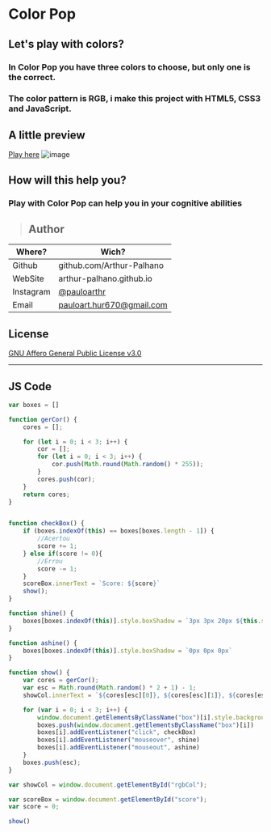 # **Color Pop**

## Let's play with colors?

### In Color Pop you have three colors to choose, but only one is the correct.

### The color pattern is RGB, i make this project with HTML5, CSS3 and JavaScript.

## A little preview
[Play here](https://arthur-palhano.github.io/Color.io/colorio.html)
![image](https://user-images.githubusercontent.com/49375534/81453035-e6999680-915e-11ea-97f1-83d3d3e2af85.png)

## How will this help you?

### Play with Color Pop can help you in your cognitive abilities

> ## Author
| **Where?** | **Wich?** |
|------------|-----------|
|Github|github.com/Arthur-Palhano|
|WebSite|arthur-palhano.github.io|
|Instagram|[@pauloarthr](https://www.instagram.com/pauloarthr/)|
|Email|pauloart.hur670@gmail.com|

## License

[GNU Affero General Public License v3.0](https://github.com/Arthur-Palhano/Color-Pop/blob/master/LICENSE)

---

## JS Code

```js
var boxes = []

function gerCor() {
    cores = [];

    for (let i = 0; i < 3; i++) {
        cor = [];
        for (let i = 0; i < 3; i++) {
            cor.push(Math.round(Math.random() * 255));
        }
        cores.push(cor);
    }
    return cores;
}


function checkBox() {
    if (boxes.indexOf(this) == boxes[boxes.length - 1]) {
        //Acertou
        score += 1;
    } else if(score != 0){
        //Errou
        score -= 1;
    }
    scoreBox.innerText = `Score: ${score}`
    show();
}

function shine() {
    boxes[boxes.indexOf(this)].style.boxShadow = `3px 3px 20px ${this.style.backgroundColor}`
}

function ashine() {
    boxes[boxes.indexOf(this)].style.boxShadow = `0px 0px 0px`
}

function show() {
    var cores = gerCor();
    var esc = Math.round(Math.random() * 2 + 1) - 1;
    showCol.innerText = `${cores[esc][0]}, ${cores[esc][1]}, ${cores[esc][2]}`

    for (var i = 0; i < 3; i++) {
        window.document.getElementsByClassName("box")[i].style.backgroundColor = `rgb(${cores[i][0]}, ${cores[i][1]}, ${cores[i][2]})`;
        boxes.push(window.document.getElementsByClassName("box")[i])
        boxes[i].addEventListener("click", checkBox)
        boxes[i].addEventListener("mouseover", shine)
        boxes[i].addEventListener("mouseout", ashine)
    }
    boxes.push(esc);
}

var showCol = window.document.getElementById("rgbCol");

var scoreBox = window.document.getElementById("score");
var score = 0;

show()
```
